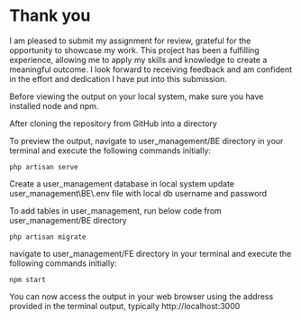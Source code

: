 <h1>Thank you</h1>

<p>I am pleased to submit my assignment for review, grateful for the opportunity to showcase my work. This project has been a fulfilling experience, allowing me to apply my skills and knowledge to create a meaningful outcome. I look forward to receiving feedback and am confident in the effort and dedication I have put into this submission.</p>

<p>Before viewing the output on your local system, make sure you have installed node and npm.</p>

<p>After cloning the repository from GitHub into a directory </p>
<p>To preview the output, navigate to user_management/BE directory in your terminal and execute the following commands initially:</p>

<code>php artisan serve</code>

<p>Create a user_management database in local system update user_management\BE\.env file with local db username and password</p>

<p>To add tables in user_management,  run below code from user_management/BE directory</p>

<code>php artisan migrate</code>

<p>navigate to user_management/FE directory in your terminal and execute the following commands initially:</p>

<code>npm start</code>

<p>You can now access the output in your web browser using the address provided in the terminal output, typically http://localhost:3000</p>


